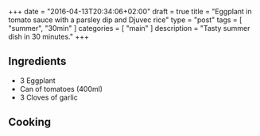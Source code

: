 +++
date = "2016-04-13T20:34:06+02:00"
draft = true
title = "Eggplant in tomato sauce with a parsley dip and Djuvec rice"
type = "post"
tags = [
  "summer",
  "30min"
]
categories = [
  "main"
]
description = "Tasty summer dish in 30 minutes."
+++

## Ingredients

* 3 Eggplant
* Can of tomatoes (400ml)
* 3 Cloves of garlic

## Cooking
